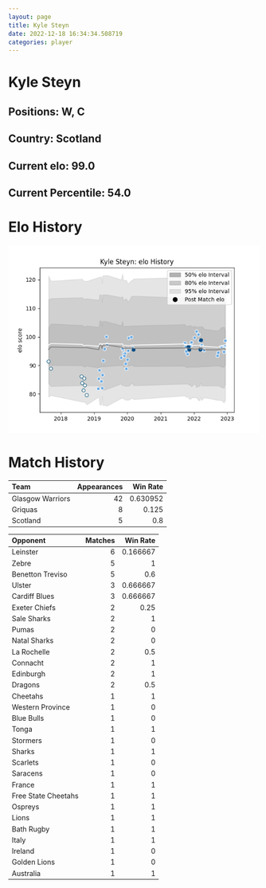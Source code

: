 ```yaml
---  
layout: page  
title: Kyle Steyn  
date: 2022-12-18 16:34:34.508719  
categories: player  
---
```

# Kyle Steyn

## Positions: W, C

## Country: Scotland

## Current elo: 99.0

## Current Percentile: 54.0

# Elo History


![elo history](history_KyleSteyn.png)
# Match History


| Team             |   Appearances |   Win Rate |
|:-----------------|--------------:|-----------:|
| Glasgow Warriors |            42 |   0.630952 |
| Griquas          |             8 |   0.125    |
| Scotland         |             5 |   0.8      |

| Opponent            |   Matches |   Win Rate |
|:--------------------|----------:|-----------:|
| Leinster            |         6 |   0.166667 |
| Zebre               |         5 |   1        |
| Benetton Treviso    |         5 |   0.6      |
| Ulster              |         3 |   0.666667 |
| Cardiff Blues       |         3 |   0.666667 |
| Exeter Chiefs       |         2 |   0.25     |
| Sale Sharks         |         2 |   1        |
| Pumas               |         2 |   0        |
| Natal Sharks        |         2 |   0        |
| La Rochelle         |         2 |   0.5      |
| Connacht            |         2 |   1        |
| Edinburgh           |         2 |   1        |
| Dragons             |         2 |   0.5      |
| Cheetahs            |         1 |   1        |
| Western Province    |         1 |   0        |
| Blue Bulls          |         1 |   0        |
| Tonga               |         1 |   1        |
| Stormers            |         1 |   0        |
| Sharks              |         1 |   1        |
| Scarlets            |         1 |   0        |
| Saracens            |         1 |   0        |
| France              |         1 |   1        |
| Free State Cheetahs |         1 |   1        |
| Ospreys             |         1 |   1        |
| Lions               |         1 |   1        |
| Bath Rugby          |         1 |   1        |
| Italy               |         1 |   1        |
| Ireland             |         1 |   0        |
| Golden Lions        |         1 |   0        |
| Australia           |         1 |   1        |